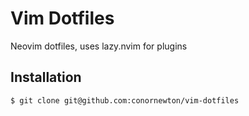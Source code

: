 # Vim Dotfiles

Neovim dotfiles, uses lazy.nvim for plugins

## Installation

```
$ git clone git@github.com:conornewton/vim-dotfiles
```

